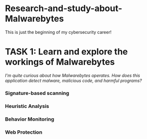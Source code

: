 # Research-and-study-about-Malwarebytes
This is just the beginning of my cybersecurity career!
<h1>TASK 1: Learn and explore the workings of Malwarebytes</h1>

*I'm quite curious about how Malwarebytes operates. How does this application detect malware, malicious code, and harmful programs?*

<h3>Signature-based scanning</h3>

<h3>Heuristic Analysis</h3>

<h3>Behavior Monitoring</h3>

<h3>Web Protection</h3>

 
